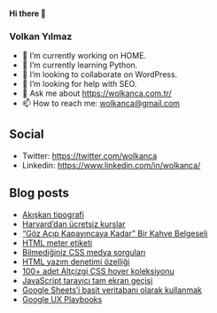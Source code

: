 #### Hi there 👋

### Volkan Yılmaz

- 🔭 I’m currently working on HOME.
- 🌱 I’m currently learning Python.
- 👯 I’m looking to collaborate on WordPress.
- 🤔 I’m looking for help with SEO.
- 💬 Ask me about https://wolkanca.com.tr/
- 📫 How to reach me: wolkanca@gmail.com

## Social
- Twitter: https://twitter.com/wolkanca
- Linkedin: https://www.linkedin.com/in/wolkanca/



## Blog posts
<!-- BLOG-POST-LIST:START -->
- [Akışkan tipografi](https://wolkanca.com.tr/akiskan-tipografi/)
- [Harvard’dan ücretsiz kurslar](https://wolkanca.com.tr/harvarddan-ucretsiz-kurslar/)
- [“Göz Açıp Kapayıncaya Kadar” Bir Kahve Belgeseli](https://wolkanca.com.tr/goz-acip-kapayincaya-kadar-bir-kahve-belgeseli/)
- [HTML meter etiketi](https://wolkanca.com.tr/html-meter-etiketi/)
- [Bilmediğiniz CSS medya sorguları](https://wolkanca.com.tr/bilmediginiz-css-medya-sorgulari/)
- [HTML yazım denetimi özelliği](https://wolkanca.com.tr/html-yazim-denetimi-ozelligi/)
- [100+ adet Altçizgi CSS hover koleksiyonu](https://wolkanca.com.tr/100-adet-altcizgi-css-hover-koleksiyonu/)
- [JavaScript tarayıcı tam ekran geçişi](https://wolkanca.com.tr/javascript-tarayici-tam-ekran-gecisi/)
- [Google Sheets’i basit veritabanı olarak kullanmak](https://wolkanca.com.tr/google-sheetsi-basit-veritabani-olarak-kullanmak/)
- [Google UX Playbooks](https://wolkanca.com.tr/google-ux-playbooks/)
<!-- BLOG-POST-LIST:END -->

